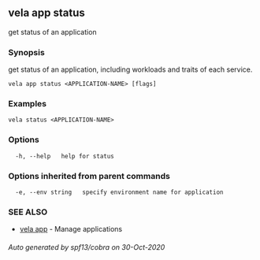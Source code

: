 ## vela app status

get status of an application

### Synopsis

get status of an application, including workloads and traits of each service.

```
vela app status <APPLICATION-NAME> [flags]
```

### Examples

```
vela status <APPLICATION-NAME>
```

### Options

```
  -h, --help   help for status
```

### Options inherited from parent commands

```
  -e, --env string   specify environment name for application
```

### SEE ALSO

* [vela app](vela_app.md)	 - Manage applications

###### Auto generated by spf13/cobra on 30-Oct-2020
